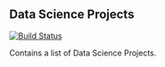 ## Data Science Projects 

[![Build Status](https://travis-ci.org/joemccann/dillinger.svg?branch=master)](https://travis-ci.org/joemccann/dillinger)

Contains a list of Data Science Projects.

